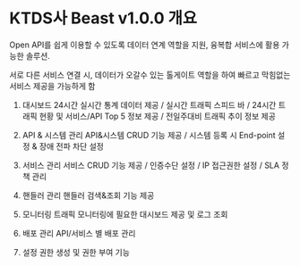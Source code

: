 # KTDS사 Beast v1.0.0 개요

Open API를 쉽게 이용할 수 있도록 데이터 연계 역할을 지원, 융복합 서비스에 활용 가능한 솔루션.

서로 다른 서비스 연결 시, 데이터가 오갈수 있는 톨게이트 역할을 하여 빠르고 막힘없는 서비스 제공을 가능하게 함

1. 대시보드
   24시간 실시간 통계 데이터 제공 / 실시간 트래픽 스피드 바 / 24시간 트래픽 현황 및 서비스/API Top 5 정보 제공 / 전일주대비 트래픽 추이 정보 제공


2. API & 시스템 관리
   API&시스템 CRUD 기능 제공 / 시스템 등록 시 End-point 설정 & 장애 전파 차단 설정


3. 서비스 관리
   서비스 CRUD 기능 제공 / 인증수단 설정 / IP 접근권한 설정 / SLA 정책 관리


4. 핸들러 관리
   핸들러 검색&조회 기능 제공


5. 모니터링
   트래픽 모니터링에 필요한 대시보드 제공 및 로그 조회


6. 배포 관리
   API/서비스 별 배포 관리


7. 설정
   권한 생성 및 권한 부여 기능

